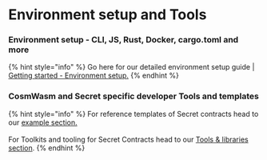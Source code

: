 # Environment setup and Tools

### Environment setup - CLI, JS, Rust, Docker, cargo.toml and more

{% hint style="info" %}
Go here for our detailed environment setup guide | [Getting started - Environment setup.](environment-setup-and-tools.md)
{% endhint %}

### CosmWasm and Secret specific developer Tools and templates

{% hint style="info" %}
For reference templates of Secret contracts head to our [example section.](../example-contracts/)\
\
For Toolkits and tooling for Secret Contracts head to our [Tools & libraries section](../tools-and-libraries/).
{% endhint %}
